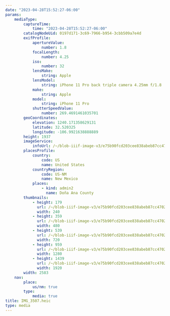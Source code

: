 ```yaml
---
date: "2023-04-28T15:52:27-06:00"
params:
    mediaType:
        captureTime:
            time: "2023-04-28T15:52:27-06:00"
        catalogNodeUid: 0197d171-3c69-7966-b954-3cbb509a7e4d
        exifProfile:
            apertureValue:
                number: 1.8
            focalLength:
                number: 4.25
            iso:
                number: 32
            lensMake:
                string: Apple
            lensModel:
                string: iPhone 11 Pro back triple camera 4.25mm f/1.8
            make:
                string: Apple
            model:
                string: iPhone 11 Pro
            shutterSpeedValue:
                number: 269.4691461035701
        geoCoordinates:
            elevation: 1240.171358629131
            latitude: 32.520325
            longitude: -106.9921638888889
        height: 1937
        imageService:
            infoUrl: /~/blob-iiif-image-v3/e75b90fcd203cee838abeb87cc4702247519719fde8f02cfb0c44f2197b3569c/info.json
        placesProfile:
            country:
                code: US
                name: United States
            countryRegion:
                code: US-NM
                name: New Mexico
            places:
                - kind: admin2
                  name: Doña Ana County
        thumbnails:
            - height: 179
              url: /~/blob-iiif-image-v3/e75b90fcd203cee838abeb87cc4702247519719fde8f02cfb0c44f2197b3569c/full/240%2C179/0/default.jpg
              width: 240
            - height: 359
              url: /~/blob-iiif-image-v3/e75b90fcd203cee838abeb87cc4702247519719fde8f02cfb0c44f2197b3569c/full/480%2C359/0/default.jpg
              width: 480
            - height: 539
              url: /~/blob-iiif-image-v3/e75b90fcd203cee838abeb87cc4702247519719fde8f02cfb0c44f2197b3569c/full/720%2C539/0/default.jpg
              width: 720
            - height: 959
              url: /~/blob-iiif-image-v3/e75b90fcd203cee838abeb87cc4702247519719fde8f02cfb0c44f2197b3569c/full/1280%2C959/0/default.jpg
              width: 1280
            - height: 1439
              url: /~/blob-iiif-image-v3/e75b90fcd203cee838abeb87cc4702247519719fde8f02cfb0c44f2197b3569c/full/1920%2C1439/0/default.jpg
              width: 1920
        width: 2583
    nav:
        place:
            us/nm: true
        type:
            media: true
title: IMG_3507.heic
type: media
---
```

